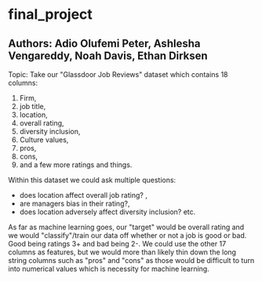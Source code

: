 # final_project
## Authors: Adio Olufemi Peter, Ashlesha Vengareddy, Noah Davis, Ethan Dirksen

Topic:
Take our "Glassdoor Job Reviews" dataset which contains 18 columns: 
1. Firm, 
2. job title, 
3. location, 
4. overall rating, 
5. diversity inclusion, 
6. Culture values, 
7. pros, 
8. cons, 
9. and a few more ratings and things.

Within this dataset we could ask multiple questions: 
- does location affect overall job rating? , 
- are managers bias in their rating?, 
- does location adversely affect diversity inclusion? etc. 

As far as machine learning goes, our "target" would be overall rating and we would "classify"/train our data off whether or not a job is good or bad. Good being ratings 3+ and bad being 2-. We could use the other 17 columns as features, but we would more than likely thin down the long string columns such as "pros" and "cons" as those would be difficult to turn into numerical values which is necessity for machine learning.

